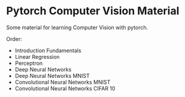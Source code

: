 # Pytorch Computer Vision Material
Some material for learning Computer Vision with pytorch.

Order:
- Introduction Fundamentals
- Linear Regression
- Perceptron
- Deep Neural Networks
- Deep Neural Networks MNIST
- Convolutional Neural Networks MNIST
- Convolutional Neural Networks CIFAR 10
